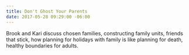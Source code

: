 ```yaml
---
title: Don't Ghost Your Parents
date: 2017-05-28 09:29:00 -06:00
---
```


Brook and Kari discuss chosen families, constructing family units, friends that stick, how planning for holidays with family is like planning for death, healthy boundaries for adults.